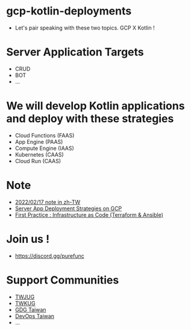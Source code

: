 # gcp-kotlin-deployments
* Let's pair speaking with these two topics. GCP X Kotlin !

# Server Application Targets
* CRUD
* BOT
* ...

# We will develop Kotlin applications and deploy with these strategies
* Cloud Functions (FAAS)
* App Engine (PAAS)
* Compute Engine (IAAS)
* Kubernetes (CAAS)
* Cloud Run (CAAS)

# Note
* [2022/02/17 note in zh-TW](https://github.com/PureFuncInc/gcp-kotlin-deployments/issues/1)
* [Server App Deployment Strategies on GCP](https://github.com/PureFuncInc/gcp-kotlin-deployments/issues/2)
* [First Practice : Infrastructure as Code (Terraform & Ansible)](https://github.com/PureFuncInc/gcp-kotlin-deployments/issues/3)

# Join us !
* https://discord.gg/purefunc

# Support Communities
* [TWJUG](https://www.facebook.com/groups/twjug/)
* [TWKUG](https://taiwan-kotlin-user-group.github.io/)
* [GDG Taiwan](https://gdg.community.dev/gdg-taipei/)
* [DevOps Taiwan](https://devopstw.club/)
* ...
